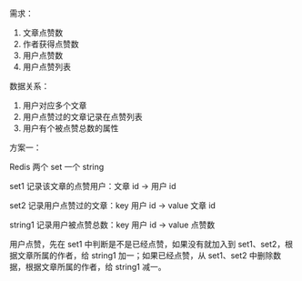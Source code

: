 需求：

1. 文章点赞数
2. 作者获得点赞数
3. 用户点赞数
4. 用户点赞列表



数据关系：

1. 用户对应多个文章
2. 用户点赞过的文章记录在点赞列表
3. 用户有个被点赞总数的属性



方案一：

Redis 两个 set 一个 string

set1 记录该文章的点赞用户：文章 id -> 用户 id

set2 记录用户点赞过的文章：key 用户 id -> value 文章 id

string1 记录用户被点赞总数：key 用户 id -> value 点赞数

用户点赞，先在 set1 中判断是不是已经点赞，如果没有就加入到 set1、set2，根据文章所属的作者，给 string1 加一；如果已经点赞，从 set1、set2 中删除数据，根据文章所属的作者，给 string1 减一。


